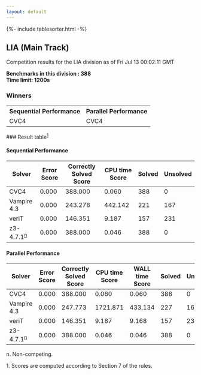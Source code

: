 ```yaml
---
layout: default
---
```

{%- include tablesorter.html -%}

##  LIA (Main Track)

Competition results for the LIA division as of Fri Jul 13 00:02:11 GMT

**Benchmarks in this division : 388  
Time limit: 1200s** 

### Winners
<table>
<tr><th class="center">Sequential Performance</th><th class="center">Parallel Performance</th></tr>
<tr class="center"><td>CVC4</td><td>CVC4</td></tr></table>
### Result table<sup><a href="#fn1">1</a></sup>

#### Sequential Performance

<table id="sequential" class="result sorted">
<thead><tr class="center">
  <th>Solver</th>
  <th>Error Score</th>
  <th>Correctly Solved Score</th>
  <th>CPU time Score</th>
  <th>Solved</th>
  <th>Unsolved</th>
</tr></thead><tr>
  <td>CVC4</td>
  <td>0.000</td>
  <td>388.000</td>
  <td>0.060</td>
<td>388</td>
<td>0</td>
</tr><tr>
  <td>Vampire 4.3</td>
  <td>0.000</td>
  <td>243.278</td>
  <td>442.142</td>
<td>221</td>
<td>167</td>
</tr><tr>
  <td>veriT</td>
  <td>0.000</td>
  <td>146.351</td>
  <td>9.187</td>
<td>157</td>
<td>231</td>
</tr><tr>
  <td>z3-4.7.1<SUP><a href="#fn">n</a></SUP></td>
  <td>0.000</td>
  <td>388.000</td>
  <td>0.046</td>
<td>388</td>
<td>0</td>
</tr></table>

#### Parallel Performance

<table id="parallel" class="result sorted">
<thead><tr class="center">
  <th>Solver</th>
  <th>Error Score</th>
  <th>Correctly Solved Score</th>
  <th>CPU time Score</th>
  <th>WALL time Score</th>
  <th>Solved</th>
  <th>Unsolved</th>
</tr></thead><tr>
  <td>CVC4</td>
<td>0.000</td><td>388.000</td><td>0.060</td><td>0.060</td><td>388</td><td>0</td></tr><tr>
  <td>Vampire 4.3</td>
<td>0.000</td><td>247.773</td><td>1721.871</td><td>433.134</td><td>227</td><td>161</td></tr><tr>
  <td>veriT</td>
<td>0.000</td><td>146.351</td><td>9.187</td><td>9.168</td><td>157</td><td>231</td></tr><tr>
  <td>z3-4.7.1<SUP><a href="#fn">n</a></SUP></td>
<td>0.000</td><td>388.000</td><td>0.046</td><td>0.046</td><td>388</td><td>0</td></tr></table>
 <span id="fn"> n. Non-competing. </span>

 <span id="fn1"> 1. Scores are computed according to Section 7 of the rules. </span>


